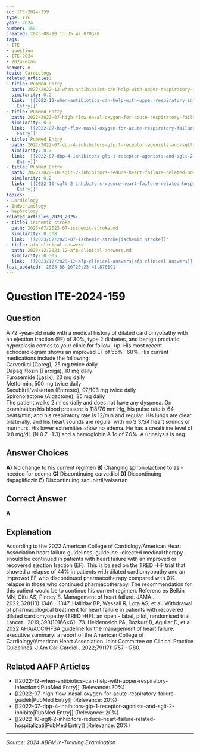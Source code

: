 ```yaml
---
id: ITE-2024-159
type: ITE
year: 2024
number: 159
created: 2025-08-10 13:35:42.070328
tags:
- ITE
- question
- ITE-2024
- 2024-exam
answer: A
topic: Cardiology
related_articles:
- title: PubMed Entry
  path: 2022/2022-12-when-antibiotics-can-help-with-upper-respiratory-infections.md
  similarity: 0.2
  link: '[[2022-12-when-antibiotics-can-help-with-upper-respiratory-infections|PubMed
    Entry]]'
- title: PubMed Entry
  path: 2022/2022-07-high-flow-nasal-oxygen-for-acute-respiratory-failure-guideli.md
  similarity: 0.2
  link: '[[2022-07-high-flow-nasal-oxygen-for-acute-respiratory-failure-guideli|PubMed
    Entry]]'
- title: PubMed Entry
  path: 2022/2022-07-dpp-4-inhibitors-glp-1-receptor-agonists-and-sglt-2-inhibito.md
  similarity: 0.2
  link: '[[2022-07-dpp-4-inhibitors-glp-1-receptor-agonists-and-sglt-2-inhibito|PubMed
    Entry]]'
- title: PubMed Entry
  path: 2022/2022-10-sglt-2-inhibitors-reduce-heart-failure-related-hospitalizati.md
  similarity: 0.2
  link: '[[2022-10-sglt-2-inhibitors-reduce-heart-failure-related-hospitalizati|PubMed
    Entry]]'
topics:
- Cardiology
- Endocrinology
- Nephrology
related_articles_2023_2025:
- title: ischemic stroke
  path: 2023/07/2023-07-ischemic-stroke.md
  similarity: 0.308
  link: '[[2023/07/2023-07-ischemic-stroke|ischemic stroke]]'
- title: afp clinical answers
  path: 2023/12/2023-12-afp-clinical-answers.md
  similarity: 0.305
  link: '[[2023/12/2023-12-afp-clinical-answers|afp clinical answers]]'
last_updated: '2025-08-10T20:25:41.870191'
---
```


# Question ITE-2024-159

## Question
A 72 -year-old male with a medical history of dilated cardiomyopathy with an ejection fraction (EF) 
of 30%, type 2 diabetes, and benign prostatic hyperplasia comes to your clinic for follow -up. His 
most recent echocardiogram shows an improved EF of 55% –60%.  His current medications include 
the following:  
Carvedilol (Coreg), 25 mg twice daily  
Dapagliflozin (Farxiga), 10 mg daily  
Furosemide (Lasix), 20 mg daily  
Metformin, 500 mg twice daily  
Sacubitril/valsartan (Entresto), 97/103 mg twice daily  
Spironolactone (Aldactone), 25 mg daily  
The patient walks 2 miles daily and does not have any dyspnea. On examination his blood pressure is 
118/76 mm Hg, his pulse rate is 64 beats/min, and his respiratory rate is 12/min and regular. His 
lungs are clear bilaterally, and his heart sounds are regular with no S 3/S4 heart sounds or murmurs. 
His lower extremities show no edema. He has a creatinine level of 0.8 mg/dL (N 0.7 –1.3) and a 
hemoglobin A 1c of 7.0%. A urinalysis is neg

## Answer Choices
**A)** No change to his current regimen
**B)** Changing spironolactone to as -needed for edema
**C)** Discontinuing carvedilol
**D)** Discontinuing dapagliflozin
**E)** Discontinuing sacubitril/valsartan

## Correct Answer
**A**

## Explanation
According to the 2022 American College of Cardiology/American Heart Association heart failure guidelines, guideline -directed medical therapy should be continued in patients with heart failure with an improved or recovered ejection fraction (EF). This is ba sed on the TRED -HF trial that showed a relapse of 44% in patients with dilated cardiomyopathy and an improved EF who discontinued pharmacotherapy compared with 0% relapse in those who continued pharmacotherapy. The recommendation for this patient would be to continue his current regimen. Referenc es Belkin MN, Cifu AS, Pinney S. Management of heart failure. JAMA . 2022;328(13):1346 - 1347. Halliday BP, Wassall R, Lota AS, et al. Withdrawal of pharmacological treatment for heart failure in patients with recovered dilated cardiomyopathy (TRED -HF): an open - label, pilot, randomised trial. Lancet . 2019;393(10166):61 -73. Heidenreich PA, Bozkurt B, Aguilar D, et al. 2022 AHA/ACC/HFSA guideline for the management of heart failure: executive summary: a report of the American College of Cardiology/American Heart Association Joint Committee on Clinical Practice Guidelines. J Am Coll Cardiol . 2022;79(17):1757 -1780.

## Related AAFP Articles
- [[2022-12-when-antibiotics-can-help-with-upper-respiratory-infections|PubMed Entry]] (Relevance: 20%)
- [[2022-07-high-flow-nasal-oxygen-for-acute-respiratory-failure-guideli|PubMed Entry]] (Relevance: 20%)
- [[2022-07-dpp-4-inhibitors-glp-1-receptor-agonists-and-sglt-2-inhibito|PubMed Entry]] (Relevance: 20%)
- [[2022-10-sglt-2-inhibitors-reduce-heart-failure-related-hospitalizati|PubMed Entry]] (Relevance: 20%)

---
*Source: 2024 ABFM In-Training Examination*